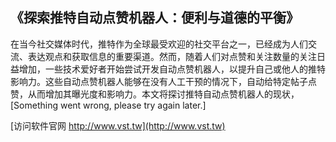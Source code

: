 ## **《探索推特自动点赞机器人：便利与道德的平衡》**

在当今社交媒体时代，推特作为全球最受欢迎的社交平台之一，已经成为人们交流、表达观点和获取信息的重要渠道。然而，随着人们对点赞和关注数量的关注日益增加，一些技术爱好者开始尝试开发自动点赞机器人，以提升自己或他人的推特影响力。这些自动点赞机器人能够在没有人工干预的情况下，自动给特定帖子点赞，从而增加其曝光度和影响力。本文将探讨推特自动点赞机器人的现状，
[Something went wrong, please try again later.]


[访问软件官网 http://www.vst.tw](http://www.vst.tw)
